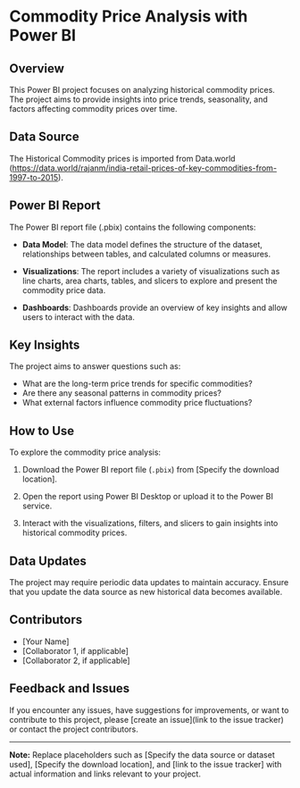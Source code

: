 # Commodity Price Analysis with Power BI

## Overview

This Power BI project focuses on analyzing historical commodity prices. The project aims to provide insights into price trends, seasonality, and factors affecting commodity prices over time.

## Data Source

The Historical Commodity prices is imported from Data.world (https://data.world/rajanm/india-retail-prices-of-key-commodities-from-1997-to-2015).

## Power BI Report

The Power BI report file (.pbix) contains the following components:

- **Data Model**: The data model defines the structure of the dataset, relationships between tables, and calculated columns or measures.
  
- **Visualizations**: The report includes a variety of visualizations such as line charts, area charts, tables, and slicers to explore and present the commodity price data.

- **Dashboards**: Dashboards provide an overview of key insights and allow users to interact with the data.

## Key Insights

The project aims to answer questions such as:

- What are the long-term price trends for specific commodities?
- Are there any seasonal patterns in commodity prices?
- What external factors influence commodity price fluctuations?

## How to Use

To explore the commodity price analysis:

1. Download the Power BI report file (`.pbix`) from [Specify the download location].

2. Open the report using Power BI Desktop or upload it to the Power BI service.

3. Interact with the visualizations, filters, and slicers to gain insights into historical commodity prices.

## Data Updates

The project may require periodic data updates to maintain accuracy. Ensure that you update the data source as new historical data becomes available.

## Contributors

- [Your Name]
- [Collaborator 1, if applicable]
- [Collaborator 2, if applicable]

## Feedback and Issues

If you encounter any issues, have suggestions for improvements, or want to contribute to this project, please [create an issue](link to the issue tracker) or contact the project contributors.

---

**Note:** Replace placeholders such as [Specify the data source or dataset used], [Specify the download location], and [link to the issue tracker] with actual information and links relevant to your project.

